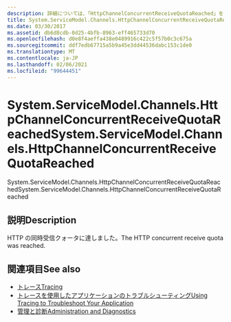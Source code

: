 ```yaml
---
description: 詳細については、「HttpChannelConcurrentReceiveQuotaReached」を参照してください。
title: System.ServiceModel.Channels.HttpChannelConcurrentReceiveQuotaReached
ms.date: 03/30/2017
ms.assetid: db6d8cdb-0d25-4bfb-8963-eff465733d70
ms.openlocfilehash: d0e8f4aeffa438e0489916c422c5f57b0c3c675a
ms.sourcegitcommit: ddf7edb67715a5b9a45e3dd44536dabc153c1de0
ms.translationtype: MT
ms.contentlocale: ja-JP
ms.lasthandoff: 02/06/2021
ms.locfileid: "99644451"
---
```

# <a name="systemservicemodelchannelshttpchannelconcurrentreceivequotareached"></a><span data-ttu-id="6108f-103">System.ServiceModel.Channels.HttpChannelConcurrentReceiveQuotaReached</span><span class="sxs-lookup"><span data-stu-id="6108f-103">System.ServiceModel.Channels.HttpChannelConcurrentReceiveQuotaReached</span></span>

<span data-ttu-id="6108f-104">System.ServiceModel.Channels.HttpChannelConcurrentReceiveQuotaReached</span><span class="sxs-lookup"><span data-stu-id="6108f-104">System.ServiceModel.Channels.HttpChannelConcurrentReceiveQuotaReached</span></span>  
  
## <a name="description"></a><span data-ttu-id="6108f-105">説明</span><span class="sxs-lookup"><span data-stu-id="6108f-105">Description</span></span>  

 <span data-ttu-id="6108f-106">HTTP の同時受信クォータに達しました。</span><span class="sxs-lookup"><span data-stu-id="6108f-106">The HTTP concurrent receive quota was reached.</span></span>  
  
## <a name="see-also"></a><span data-ttu-id="6108f-107">関連項目</span><span class="sxs-lookup"><span data-stu-id="6108f-107">See also</span></span>

- [<span data-ttu-id="6108f-108">トレース</span><span class="sxs-lookup"><span data-stu-id="6108f-108">Tracing</span></span>](index.md)
- [<span data-ttu-id="6108f-109">トレースを使用したアプリケーションのトラブルシューティング</span><span class="sxs-lookup"><span data-stu-id="6108f-109">Using Tracing to Troubleshoot Your Application</span></span>](using-tracing-to-troubleshoot-your-application.md)
- [<span data-ttu-id="6108f-110">管理と診断</span><span class="sxs-lookup"><span data-stu-id="6108f-110">Administration and Diagnostics</span></span>](../index.md)
